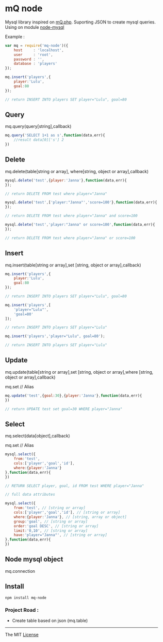 # mQ node

Mysql library inspired on [mQ.php](https://github.com/webcaetano/mQ). 
Suporting JSON to create mysql queries. 
Using on module [node-mysql](https://github.com/felixge/node-mysql/)

Example :

```javascript
var mq = require('mq-node')({
	host     : 'localhost',
	user     : 'root',
	password : '',
	database : 'players'
});

mq.insert('players',{
	player:'Lulu',
	goal:80
}); 

// return INSERT INTO players SET player="Lulu", goal=80
```

## Query

mq.query(query[string],callback)

```javascript
mq.query('SELECT 1+1 as s',function(data,err){
	//result data[0]['s'] 2
})
```

## Delete

mq.delete(table[string or array], where[string, object or array],callback)

```javascript
mysql.delete('test',{player:'Janna'},function(data,err){
});

// return DELETE FROM test where player="Janna"

mysql.delete('test',['player:"Janna"','score=100'},function(data,err){
});

// return DELETE FROM test where player="Janna" and score=100

mysql.delete('test','player:"Janna" or score=100',function(data,err){
});

// return DELETE FROM test where player="Janna" or score=100
```

## Insert 

mq.insert(table[string or array],set [string, object or array],callback)

```javascript
mq.insert('players',{
	player:'Lulu',
	goal:80
}); 

// return INSERT INTO players SET player="Lulu", goal=80

mq.insert('players',[
	'player="Lulu"',
	'goal=80'
]); 

// return INSERT INTO players SET player="Lulu"

mq.insert('players','player="Lulu", goal=80'); 

// return INSERT INTO players SET player="Lulu"
```

## Update 

mq.update(table[string or array],set [string, object or array],where [string, object or array],callback)

mq.set // Alias

```javascript
mq.update('test',{goal:30},{player:'Janna'},function(data,err){
})

// return UPDATE test set goal=30 WHERE player="Janna"
```

## Select 

mq.select(data[object],callback)

mq.set // Alias

```javascript
mysql.select({
	from:'test',
	cols:['player','goal','id'],
	where:{player:'Janna'}
},function(data,err){
})

// RETURN SELECT player, goal, id FROM test WHERE player="Janna"

// full data attributes

mysql.select({
	from:'test', // [string or array]
	cols:['player','goal','id'], // [string or array]
	where:{player:'Janna'}, // [string, array or object]
	group:'goal', // [string or array]
	order:'goal DESC', // [string or array]
	limit:'0,10', // [string or array]
	have:'player="Janna"', // [string or array]
},function(data,err){
})
```

## Node mysql object 

mq.connection

## Install

```Batchfile
npm install mq-node
```


### Project Road : 

- Create table based on json (mq.table)


---------------------------------

The MIT [License](https://raw.githubusercontent.com/webcaetano/mq-node/master/LICENSE.md)

